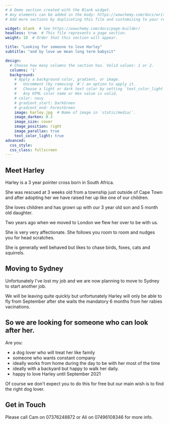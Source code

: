 ```yaml
---
# A Demo section created with the Blank widget.
# Any elements can be added in the body: https://wowchemy.com/docs/writing-markdown-latex/
# Add more sections by duplicating this file and customizing to your requirements.

widget: blank  # See https://wowchemy.com/docs/page-builder/
headless: true  # This file represents a page section.
weight: 10  # Order that this section will appear.

title: "Looking for someone to love Harley"
subtitle: "and by love we mean long term babysit"

design:
  # Choose how many columns the section has. Valid values: 1 or 2.
  columns: '1'
  background:
    # Apply a background color, gradient, or image.
    #   Uncomment (by removing `#`) an option to apply it.
    #   Choose a light or dark text color by setting `text_color_light`.
    #   Any HTML color name or Hex value is valid.
    # color: navy
    # gradient_start: DarkGreen
    # gradient_end: ForestGreen
    image: harley.jpg  # Name of image in `static/media/`.
    image_darken: 0.3
    image_size: cover
    image_position: right
    image_parallax: true
    text_color_light: true
advanced:
  css_style:
  css_class: fullscreen
---
```


## Meet Harley

Harley is a 3 year pointer cross born in South Africa. 

She was rescued at 3 weeks old from a township just outside of Cape Town and after adopting her we have raised her up like one of our children.

She loves children and has grown up with our 3 year old son and 5 month old daughter.

Two years ago when we moved to London we flew her over to be with us.

She is very very affectionate. She follows you room to room and nudges you for head scratches.

She is generally well behaved but likes to chase birds, foxes, cats and squirrels.

## Moving to Sydney

Unfortunately I've lost my job and we are now planning to move to Sydney to start another job. 

We will be leaving quite quickly but unfortunately Harley will only be able to fly from September after she waits the mandatory 6 months from her rabies vacinations.

## So we are looking for someone who can look after her.

Are you:
- a dog lover who will treat her like family
- someone who wants constant company
- ideally works from home during the day to be with her most of the time
- ideally with a backyard but happy to walk her daily.
- happy to love Harley until September 2021

Of course we don't expect you to do this for free but our main wish is to find the right dog lover.

## Get in Touch

Please call Cam on 07376248872 or Ali on 07496108346 for more info.

